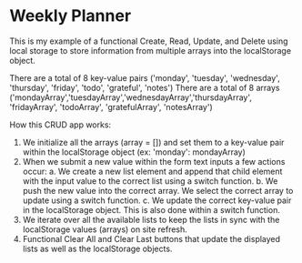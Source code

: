 # Weekly Planner

This is my example of a functional Create, Read, Update, and Delete using local storage to store information from multiple arrays into the localStorage object. 

There are a total of 8 key-value pairs ('monday', 'tuesday', 'wednesday', 'thursday', 'friday', 'todo', 'grateful', 'notes')
There are a total of 8 arrays ('mondayArray','tuesdayArray','wednesdayArray','thursdayArray', 'fridayArray', 'todoArray', 'gratefulArray', 'notesArray')

How this CRUD app works:
1. We initialize all the arrays (array = []) and set them to a key-value pair within the localStorage object (ex: 'monday': mondayArray)
2. When we submit a new value within the form text inputs a few actions occur:
    a. We create a new list element and append that child element with the input value to the correct list using a switch function.
    b. We push the new value into the correct array. We select the correct array to update using a switch function.
    c. We update the correct key-value pair in the localStorage object. This is also done within a switch function. 
3. We iterate over all the available lists to keep the lists in sync with the localStorage values (arrays) on site refresh.
4. Functional Clear All and Clear Last buttons that update the displayed lists as well as the localStorage objects. 
 
